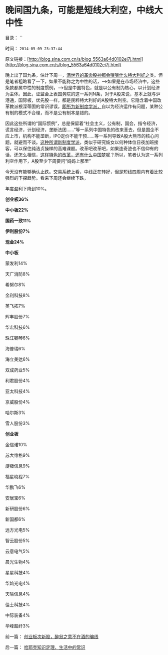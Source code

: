# 晚间国九条，可能是短线大利空，中线大中性

目录： `` 

时间： `2014-05-09 23:37:44` 

原文链接：[http://blog.sina.com.cn/s/blog_5563a64d0102ei7j.html](http://blog.sina.com.cn/s/blog_5563a64d0102ei7j.html)

晚上出了国九条，估计下周一，[满世界的革命股神都会嚷嚷什么特大利好之](../../../2014/1/6/无数条坚持社会主义公有制的民粹大利好.md)类。但是笔者粗略看了一下，如果不能称之为中性的话，——>如果是在市场经济中，这些条款都属中性的制度惯例，——>但是中国特色，就是以公有制为核心，以计划经济为主体。因此，证监会上表国务院的这一系列N条，对于A股来说，基本上就与沪港通，国际板，优先股一样，都是民粹特大利好的A股特大利空。它隐含着中国改革教派根深蒂固的常识谬误，[即所为新制度学派，](../../../2012/1/3/民主社会必须公私分明，看滥用博弈论的“选举经济学”.md)自以为经济运作有问题，某种公有制的模式不合理，而不是公有制本是错的。

因此这些所谓的“国际惯例”，总是保留着“社会主义，公有制，国会，指令经济，谎言经济，计划经济，垄断法团……”等一系列中国特色的改来革去，但是国企不应上市，机构不能垄断，IPO定价不能干预……等一系列导致A股大熊市的核心问题，就避而不谈。[这种所谓新制度学派](../../../2011/12/9/新制度学派混淆了人权与产权，Dc诺斯理解了科斯的错误.md)，类似于研究妓女以何种体位日夜加班接客，可以保住纯洁贞操样的高难课题。改革吧改革吧，如果连奇迹也不信仰有的话，还怎么相信，[这样特色的改革，还有什么中国梦呢](../../../2013/4/26/“天佑我中华兮，赐仁君；摊上好主子兮，赐我中国梦”.md)？所以，笔者认为这一系列利空作用下，A股至少下周要问“妈妈上那里”

今天没有能够确认止跌。交易系统上看，中线正在转好，但是短线四周内有着比较强烈的下探趋势。看来下周还会继续下跌，

年度盈利下降到10%。

**创业板36%**

**中小板22%**

**国药一致11%**

**伊利股份7%**

**现金24%**

**中小板**

蒙发利14%

天广消防8%

希努尔8%

金利科技8%

英飞拓7%

辉丰股份7%

华宏科技6%

珠江钢琴6%

海普瑞6%

海立美达6%

双成药业5%

利君股份4%

亚太科技4%

京威股份4%

哈尔斯3%

雪人股份3%

**创业板**

金信诺10%

苏大维格9%

旋极信息9%

福星晓程7%

华鹏飞6%

安居宝6%

新研股份6%

新国都6%

远方光电5%

智云股份5%

云意电气5%

晨光生物4%

星星科技4%

华灿光电4%

天喻信息4%

佳士科技4%

中际装备4%

华峰超纤3%

前一篇： [创业板次新股，醉翁之意不在酒的骗线](../../../2014/5/20/创业板次新股，醉翁之意不在酒的骗线.md)

后一篇： [哈耶克知识定理，生活中的常识](../../../2014/3/8/哈耶克知识定理，生活中的常识.md)

